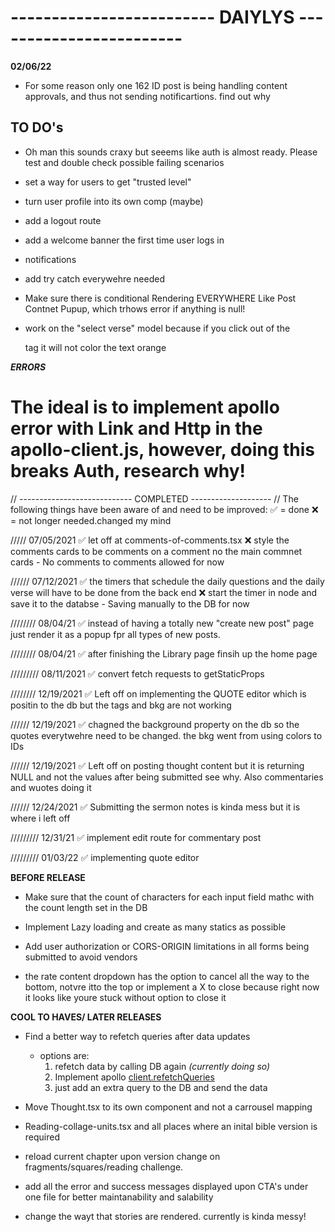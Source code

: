 # ------------------------- DAIYLYS ------------------------

**02/06/22**

-  For some reason only one 162 ID post is being handling content approvals, and thus not sending notificartions. find out why

## TO DO's

-  Oh man this sounds craxy but seeems like auth is almost ready. Please test and double check possible failing scenarios

-  set a way for users to get "trusted level"

-  turn user profile into its own comp (maybe)

-  add a logout route

-  add a welcome banner the first time user logs in

-  notifications

-  add try catch everywehre needed

-  Make sure there is conditional Rendering EVERYWHERE Like Post Contnet Pupup, which trhows error if anything is null!

-  work on the "select verse" model because if you click out of the <p></p> tag it will not color the text orange

**_ERRORS_**

# The ideal is to implement apollo error with Link and Http in the apollo-client.js, however, doing this breaks Auth, research why!

// ---------------------------- COMPLETED -------------------- //
The following things have been aware of and need to be improved:
✅ = done
❌ = not longer needed.changed my mind

///// 07/05/2021
✅ let off at comments-of-comments.tsx
❌ style the comments cards to be comments on a comment no the main commnet cards - No comments to comments allowed for now

////// 07/12/2021
✅ the timers that schedule the daily questions and the daily verse will have to be done from the back end
❌ start the timer in node and save it to the databse - Saving manually to the DB for now

//////// 08/04/21
✅ instead of having a totally new "create new post" page just render it as a popup fpr
all types of new posts.

//////// 08/04/21
✅ after finishing the Library page finsih up the home page

///////// 08/11/2021
✅ convert fetch requests to getStaticProps

//////// 12/19/2021
✅ Left off on implementing the QUOTE editor which is positin to the db but the tags and bkg are not working

////// 12/19/2021
✅ chagned the background property on the db so the quotes everytwehre need to be changed. the bkg went
from using colors to IDs

////// 12/19/2021
✅ Left off on posting thought content but it is returning NULL and not the values after being submitted
see why. Also commentaries and wuotes doing it

////// 12/24/2021
✅ Submitting the sermon notes is kinda mess but it is where i left off

///////// 12/31/21
✅ implement edit route for commentary post

///////// 01/03/22
✅ implementing quote editor

**BEFORE RELEASE**

-  Make sure that the count of characters for each input field mathc with the count length set in the DB

-  Implement Lazy loading and create as many statics as possible

-  Add user authorization or CORS-ORIGIN limitations in all forms being submitted to avoid vendors

*  the rate content dropdown has the option to cancel all the way to the bottom, notvre itto the top or implement a X to close because right now it looks like youre stuck without option to close it

**COOL TO HAVES/ LATER RELEASES**

-  Find a better way to refetch queries after data updates

   -  options are:
      1. refetch data by calling DB again _(currently doing so)_
      2. Implement apollo [client.refetchQueries](https://www.apollographql.com/docs/react/data/refetching/)
      3. just add an extra query to the DB and send the data

-  Move Thought.tsx to its own component and not a carrousel mapping

-  Reading-collage-units.tsx and all places where an inital bible version is required

-  reload current chapter upon version change on fragments/squares/reading challenge.

-  add all the error and success messages displayed upon CTA's under one file
   for better maintanability and salability

*  change the wayt that stories are rendered. currently is kinda messy!
